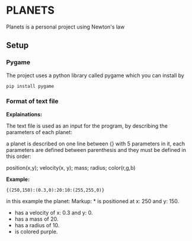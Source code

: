 # PLANETS
Planets is a personal project using Newton's law

## Setup
### Pygame
The project uses a python library called pygame which you can install by
```bash
pip install pygame
```
### Format of text file
**Explainations:**

The text file is used as an input for the program, by describing the parameters of each planet:

a planet is described on one line between {} with 5 parameters in it, each parameters are defined between parenthesis and they must be defined in this order:

position(x,y); velocity(x, y); mass; radius; color(r,g,b)

**Example:**

```{(250,150):(0.3,0):20:10:(255,255,0)}```

in this example the planet:
Markup: * is positioned at x: 250 and y: 150. 
  * has a velocity of x: 0.3 and y: 0.
  * has a mass of 20.
  * has a radius of 10.
  * is colored purple.
